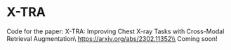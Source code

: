 # X-TRA
Code for the paper: X-TRA: Improving Chest X-ray Tasks with Cross-Modal Retrieval Augmentation\\
https://arxiv.org/abs/2302.11352\\
Coming soon!
